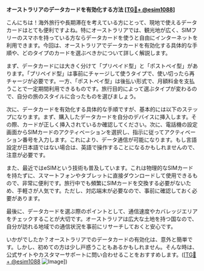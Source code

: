 **オーストラリアのデータカードを有効化する方法 [[TG💪+ @esim1088](https://t.me/s/esim1088)]**

こんにちは！海外旅行や長期滞在を考えている方にとって、現地で使えるデータカードはとても便利ですよね。特にオーストラリアでは、観光地が広く、SIMフリーのスマホを持っている方ならデータカードを使うと自由にインターネットを利用できます。今回は、オーストラリアでデータカードを有効化する具体的な手順や、どのタイプのカードを選ぶべきかについて詳しく解説します。

まず、データカードには大きく分けて「プリペイド型」と「ポストペイ型」があります。「プリペイド型」は事前にチャージして使うタイプで、使い切ったら再チャージが必要です。一方、「ポストペイ型」は後払い形式で、月額料金を支払うことで一定期間利用できるものです。旅行目的によって選ぶタイプが変わるので、自分の旅のスタイルに合ったものを選びましょう。

次に、データカードを有効化する具体的な手順ですが、基本的には以下のステップになります。まず、購入したデータカードを自分のデバイスに挿入します。その際、カードが正しく挿入されているか確認してください。次に、電話機の設定画面からSIMカードのアクティベーションを選択し、指示に従ってアクティベーション番号を入力します。これにより、データ通信が可能になります。もし言語設定が日本語ではない場合は、英語で操作することになるかもしれませんので、注意が必要です。

また、最近ではeSIMという技術も普及しています。これは物理的なSIMカードを持たずに、スマートフォンやタブレットに直接ダウンロードして使用できるもので、非常に便利です。旅行中でも頻繁にSIMカードを交換する必要がないため、手軽さが人気です。ただし、対応端末が必要なので、事前に確認しておく必要があります。

最後に、データカードを選ぶ際のポイントとして、通信速度やカバレッジエリアをチェックすることが大切です。オーストラリアは広大な土地を持つ国なので、自分が訪れる地域での通信状況を事前にリサーチしておくと安心です。

いかがでしたか？オーストラリアでのデータカードの有効化は、意外と簡単です。しかし、初めての方は少し戸惑うこともあるかもしれません。そんな時は、公式サイトやカスタマーサポートに問い合わせることをおすすめします。([[TG💪+ @esim1088](https://t.me/s/esim1088) ![Image](https://i.postimg.cc/Y0z9fWf4/image.png)])